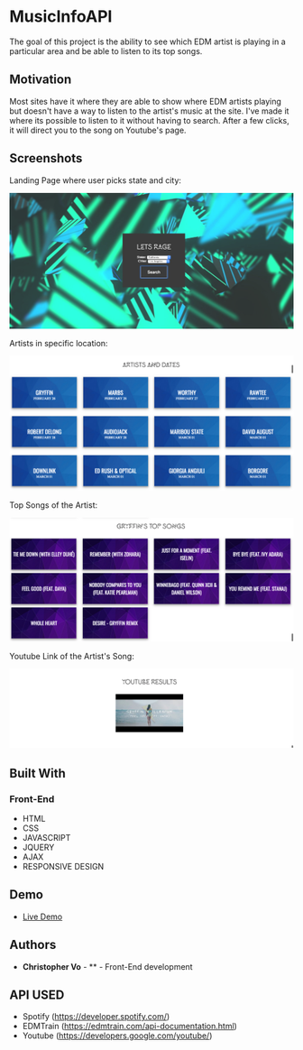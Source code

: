 <!-- # book-thing.io

Initial wireframes:

https://wireframe.cc/x0a8I9

https://wireframe.cc/6oVXTU -->
# MusicInfoAPI

The goal of this project is the ability to see which EDM artist is playing in a particular area
and be able to listen to its top songs.

## Motivation

Most sites have it where they are able to show where EDM artists playing but doesn't have a way to listen 
to the artist's music at the site. I've made it where its possible to listen to it without having to search. 
After a few clicks, it will direct you to the song on Youtube's page.

## Screenshots
Landing Page where user picks state and city:

![login screen](screenshots/mainPage.png)

Artists in specific location:

![about](screenshots/listOfArtists.png)

Top Songs of the Artist:

![library](screenshots/topSongs.png)

Youtube Link of the Artist's Song:

![recommendations](screenshots/song.png)

## Built With

### Front-End
* HTML
* CSS
* JAVASCRIPT
* JQUERY
* AJAX
* RESPONSIVE DESIGN

## Demo

- [Live Demo](https://wannab3d3v3lop3r.github.io/musicInfoAPI/)

## Authors

* **Christopher Vo** - ** - Front-End development

## API USED

- Spotify (https://developer.spotify.com/)
- EDMTrain (https://edmtrain.com/api-documentation.html)
- Youtube (https://developers.google.com/youtube/)


